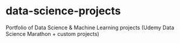 # data-science-projects
Portfolio of Data Science &amp; Machine Learning projects (Udemy Data Science Marathon + custom projects)
